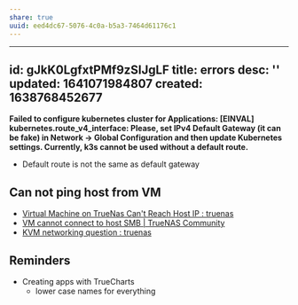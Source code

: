 ```yaml
---
share: true
uuid: eed4dc67-5076-4c0a-b5a3-7464d61176c1
---
```

---
id: gJkK0LgfxtPMf9zSIJgLF
title: errors
desc: ''
updated: 1641071984807
created: 1638768452677
---


**Failed to configure kubernetes cluster for Applications: [EINVAL] kubernetes.route_v4_interface: Please, set IPv4 Default Gateway (it can be fake) in Network → Global Configuration and then update Kubernetes settings. Currently, k3s cannot be used without a default route.**

* Default route is not the same as default gateway

## Can not ping host from VM

* [Virtual Machine on TrueNas Can't Reach Host IP : truenas](https://old.reddit.com/r/truenas/comments/mswvyb/virtual_machine_on_truenas_cant_reach_host_ip/)
* [VM cannot connect to host SMB | TrueNAS Community](https://www.truenas.com/community/threads/vm-cannot-connect-to-host-smb.92805/)
* [KVM networking question : truenas](https://old.reddit.com/r/truenas/comments/ndxsmg/kvm_networking_question/)

## Reminders

* Creating apps with TrueCharts
  * lower case names for everything
